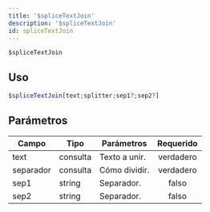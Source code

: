 ```yaml
---
title: '$spliceTextJoin'
description: '$spliceTextJoin'
id: spliceTextJoin
---
```


`$spliceTextJoin`

## Uso

```php
$spliceTextJoin[text;splitter;sep1?;sep2?]
```

## Parámetros

| Campo     | Tipo     | Parámetros    | Requerido |
| --------- | -------- | ------------- |:---------:|
| text      | consulta | Texto a unir. | verdadero |
| separador | consulta | Cómo dividir. | verdadero |
| sep1      | string   | Separador.    |   falso   |
| sep2      | string   | Separador.    |   falso   |
